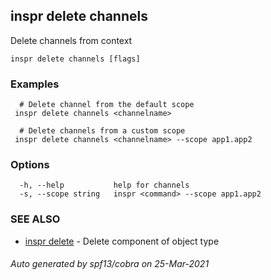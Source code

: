 ## inspr delete channels

Delete channels from context

```
inspr delete channels [flags]
```

### Examples

```
  # Delete channel from the default scope
 inspr delete channels <channelname>

  # Delete channels from a custom scope
 inspr delete channels <channelname> --scope app1.app2

```

### Options

```
  -h, --help           help for channels
  -s, --scope string   inspr <command> --scope app1.app2
```

### SEE ALSO

* [inspr delete](inspr_delete.md)	 - Delete component of object type

###### Auto generated by spf13/cobra on 25-Mar-2021
